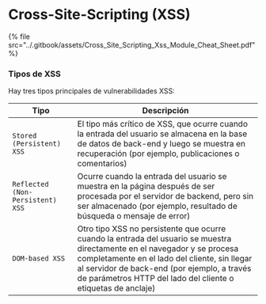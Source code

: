 # Cross-Site-Scripting (XSS)

{% file src="../.gitbook/assets/Cross_Site_Scripting_Xss_Module_Cheat_Sheet.pdf" %}

### Tipos de XSS

Hay tres tipos principales de vulnerabilidades XSS:

| Tipo                             | Descripción                                                                                                                                                                                                                                                                                |
| -------------------------------- | ------------------------------------------------------------------------------------------------------------------------------------------------------------------------------------------------------------------------------------------------------------------------------------------ |
| `Stored (Persistent) XSS`        | El tipo más crítico de XSS, que ocurre cuando la entrada del usuario se almacena en la base de datos de back-end y luego se muestra en recuperación (por ejemplo, publicaciones o comentarios)                                                                                             |
| `Reflected (Non-Persistent) XSS` | Ocurre cuando la entrada del usuario se muestra en la página después de ser procesada por el servidor de backend, pero sin ser almacenado (por ejemplo, resultado de búsqueda o mensaje de error)                                                                                          |
| `DOM-based XSS`                  | Otro tipo XSS no persistente que ocurre cuando la entrada del usuario se muestra directamente en el navegador y se procesa completamente en el lado del cliente, sin llegar al servidor de back-end (por ejemplo, a través de parámetros HTTP del lado del cliente o etiquetas de anclaje) |
